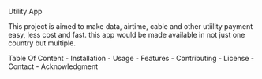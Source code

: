 Utility App

This project is aimed to make data, airtime, cable and other utiility payment easy, less
cost and fast. this app would be made available in not just one country but multiple.

Table Of Content
    - Installation
    - Usage
    - Features
    - Contributing
    - License
    - Contact
    - Acknowledgment